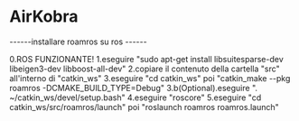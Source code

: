 # AirKobra 
------installare roamros su ros ------

0.ROS FUNZIONANTE!
1.eseguire "sudo apt-get install libsuitesparse-dev libeigen3-dev libboost-all-dev"
2.copiare il contenuto della cartella "src" all'interno di "catkin_ws"
3.eseguire "cd catkin_ws" poi "catkin_make --pkg roamros -DCMAKE_BUILD_TYPE=Debug"
3.b(Optional).eseguire ". ~/catkin_ws/devel/setup.bash"
4.eseguire "roscore"
5.eseguire "cd catkin_ws/src/roamros/launch" poi "roslaunch roamros roamros.launch"
